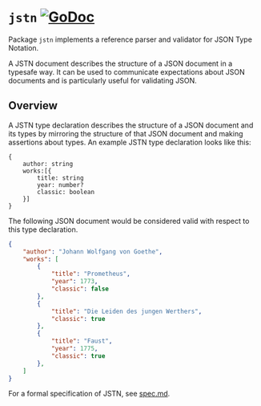 # `jstn` [![GoDoc](https://godoc.org/github.com/tylerchr/jstn?status.svg)](https://godoc.org/github.com/tylerchr/jstn)

Package `jstn` implements a reference parser and validator for JSON Type Notation.

A JSTN document describes the structure of a JSON document in a typesafe way. It can be used to communicate expectations about JSON documents and is particularly useful for validating JSON.

## Overview

A JSTN type declaration describes the structure of a JSON document and its types by mirroring the structure of that JSON document and making assertions about types. An example JSTN type declaration looks like this:

```
{
	author: string
	works:[{
		title: string
		year: number?
		classic: boolean
	}]
}
```

The following JSON document would be considered valid with respect to this type declaration.

```json
{
	"author": "Johann Wolfgang von Goethe",
	"works": [
		{
			"title": "Prometheus",
			"year": 1773,
			"classic": false
		},
		{
			"title": "Die Leiden des jungen Werthers",
			"classic": true
		},
		{
			"title": "Faust",
			"year": 1775,
			"classic": true
		},
	]
}
```

For a formal specification of JSTN, see [spec.md](https://github.com/tylerchr/jstn/blob/master/SPEC.md).